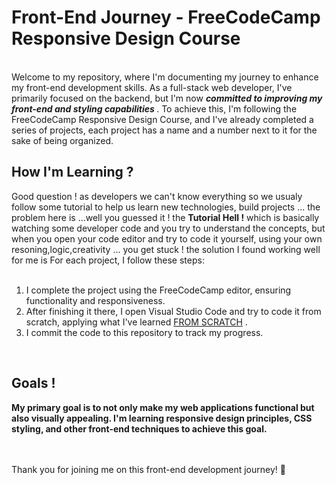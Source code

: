 <h1> Front-End Journey - FreeCodeCamp Responsive Design Course </h1>
<br>
Welcome to my repository, where I'm documenting my journey to enhance my front-end development skills. 
As a full-stack web developer, <b></b>I've primarily focused on the backend</b>, but I'm now <b><i>
  committed to improving my front-end and
styling capabilities </i> </b>. To achieve this, I'm following the FreeCodeCamp Responsive Design Course, 
and I've already completed a series of projects, each project has a name and a number next to it for the sake of being organized.
<br>
<h2>How I'm Learning ?</h2>
Good question ! as developers we can't know everything so we usualy follow some tutorial to help us learn new technologies,
build projects ... the problem here is ...well you guessed it ! the <b>Tutorial Hell !</b> which is basically watching some
developer code and you try to understand the concepts, but when you open your code editor and try to code it yourself, using 
your own resoning,logic,creativity ... you get stuck ! the solution I found working well for me is For each project,
I follow these steps:
<br /><br/>
<ol>
  <li>I complete the project using the FreeCodeCamp editor, ensuring functionality and responsiveness.</li>
  <li>After finishing it there, I open Visual Studio Code and try to code it from scratch, applying what I've learned  <u>FROM SCRATCH</u> .</li>
  <li>I commit the code to this repository to track my progress.</li>
</ol>
<br>
<h2>Goals ! </h2>
<b>
  My primary goal is to not only make my web applications functional but also visually appealing.
  I'm learning responsive design principles, 
  CSS styling, and other front-end techniques to achieve this goal.
</b>

<br><br>
Thank you for joining me on this front-end development journey! 🚀
